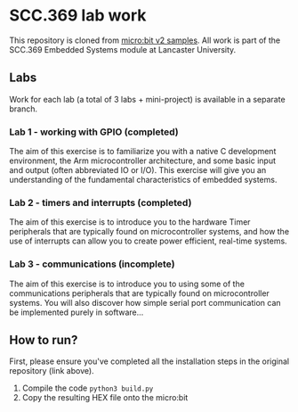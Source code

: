# SCC.369 lab work

This repository is cloned from [micro:bit v2 samples](https://github.com/lancaster-university/microbit-v2-samples/). All work is part of the SCC.369 Embedded Systems module at Lancaster University. 

## Labs

Work for each lab (a total of 3 labs + mini-project) is available in a separate branch. 

### Lab 1 - working with GPIO (completed)

The aim of this exercise is to familiarize you with a native C development environment, the
Arm microcontroller architecture, and some basic input and output (often abbreviated IO or
I/O). This exercise will give you an understanding of the fundamental characteristics of
embedded systems.

### Lab 2 - timers and interrupts (completed)

The aim of this exercise is to introduce you to the hardware Timer peripherals that are
typically found on microcontroller systems, and how the use of interrupts can allow you to
create power efficient, real-time systems.

### Lab 3 - communications (incomplete)

The aim of this exercise is to introduce you to using some of the communications peripherals
that are typically found on microcontroller systems. You will also discover how simple serial
port communication can be implemented purely in software…

## How to run?

First, please ensure you've completed all the installation steps in the original repository (link above). 

1. Compile the code `python3 build.py`
2. Copy the resulting HEX file onto the micro:bit

 
